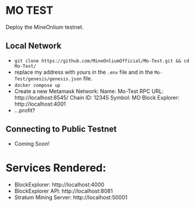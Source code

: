 # MO TEST

Deploy the MineOnlium testnet.

## Local Network

* `git clone https://github.com/MineOnliumOfficial/Mo-Test.git && cd Mo-Test/`
* replace my address with yours in the `.env` file and in the `Mo-Test/genesis/genesis.json` file.
* `docker compose up` 
* Create a new Metamask Network:
  Name: Mo-Test
  RPC URL: http://localhost:8545/
  Chain ID: 12345
  Symbol: MO
  Block Explorer: http://localhost:4001
* ...profit?

## Connecting to Public Testnet
* Coming Soon!

# Services Rendered:
* BlockExplorer: http://localhost:4000
* BlockExplorer API: http://localhost:8081
* Stratum Mining Server: http://localhost:50001
